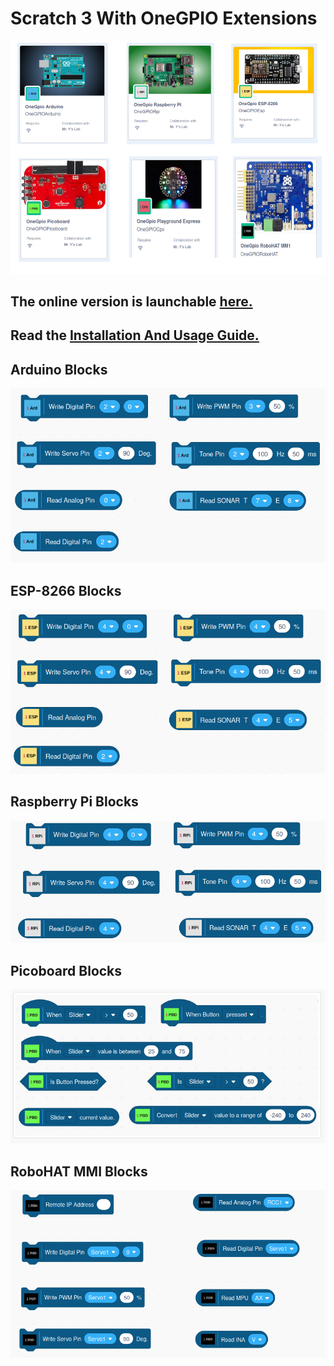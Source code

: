 # Scratch 3 With OneGPIO Extensions
![](./images/extensions.png)


## The online version is launchable [here.](https://mryslab.github.io/s3onegpio/)

## Read the [Installation And Usage Guide.](https://mryslab.github.io/s3-extend/)


## Arduino Blocks
![](./images/arduino_blocks.png)

## ESP-8266 Blocks
![](./images/esp8266_blocks.png)

## Raspberry Pi Blocks
![](./images/rpi_blocks.png)

## Picoboard Blocks
![](./images/pico_blocks.png)

## RoboHAT MMI Blocks
![](./images/robohat_blocks.png)
